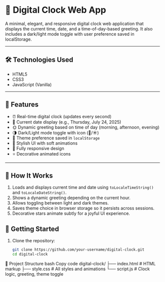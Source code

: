 # 🌟 Digital Clock Web App

A minimal, elegant, and responsive digital clock web application that displays the current time, date, and a time-of-day-based greeting. It also includes a dark/light mode toggle with user preference saved in localStorage.

---

## 🛠 Technologies Used

- HTML5
- CSS3
- JavaScript (Vanilla)

---

## 📌 Features

- ⏰ Real-time digital clock (updates every second)
- 📅 Current date display (e.g., Thursday, July 24, 2025)
- 🌞 Dynamic greeting based on time of day (morning, afternoon, evening)
- 🌗 Dark/Light mode toggle with icon (🌙/☀️)
- 💾 Theme preference saved in `localStorage`
- 🎨 Stylish UI with soft animations
- 📱 Fully responsive design
- ⭐ Decorative animated icons

---

## 🎯 How It Works

1. Loads and displays current time and date using `toLocaleTimeString()` and `toLocaleDateString()`.
2. Shows a dynamic greeting depending on the current hour.
3. Allows toggling between light and dark themes.
4. Saves theme choice in browser storage so it persists across sessions.
5. Decorative stars animate subtly for a joyful UI experience.


## 🚀 Getting Started

1. Clone the repository:
   ```bash
   git clone https://github.com/your-username/digital-clock.git
   cd digital-clock

📂 Project Structure
bash
Copy code
digital-clock/
├── index.html      # HTML markup
├── style.css       # All styles and animations
└── script.js       # Clock logic, greeting, theme toggle

